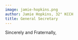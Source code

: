 ```yaml
---
image: jamie-hopkins.png
author: Jamie Hopkins, 32° KCCH
title: General Secretary
---
```



Sincerely and Fraternally,